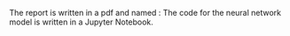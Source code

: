 The report is written in a pdf and named :
The code for the neural network model is written in a Jupyter Notebook.
